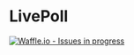 # LivePoll
[![Waffle.io - Issues in progress](https://badge.waffle.io/Team-Ravenclaw/LivePoll.png?label=in%20progress&title=In%20Progress)](http://waffle.io/Team-Ravenclaw/LivePoll)
